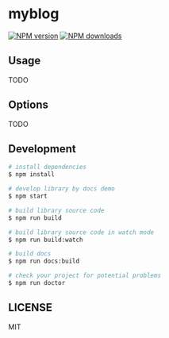 # myblog

[![NPM version](https://img.shields.io/npm/v/myblog.svg?style=flat)](https://npmjs.org/package/myblog)
[![NPM downloads](http://img.shields.io/npm/dm/myblog.svg?style=flat)](https://npmjs.org/package/myblog)



## Usage

TODO

## Options

TODO

## Development

```bash
# install dependencies
$ npm install

# develop library by docs demo
$ npm start

# build library source code
$ npm run build

# build library source code in watch mode
$ npm run build:watch

# build docs
$ npm run docs:build

# check your project for potential problems
$ npm run doctor
```

## LICENSE

MIT
